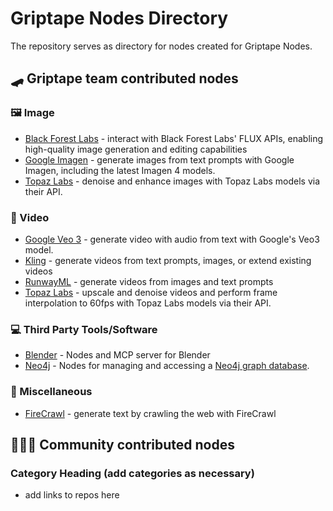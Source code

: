 # Griptape Nodes Directory

The repository serves as directory for nodes created for Griptape Nodes.

## 🛹 Griptape team contributed nodes

### 🖼️ Image

* [Black Forest Labs](https://github.com/griptape-ai/griptape-nodes-library-blackforestlabs) - interact with Black Forest Labs' FLUX APIs, enabling high-quality image generation and editing capabilities
* [Google Imagen](https://github.com/griptape-ai/griptape-nodes-library-googleai) - generate images from text prompts with Google Imagen, including the latest Imagen 4 models.
* [Topaz Labs](https://github.com/griptape-ai/griptape-nodes-library-topazlabs) - denoise and enhance images with Topaz Labs models via their API.

### 🎥 Video

* [Google Veo 3](https://github.com/griptape-ai/griptape-nodes-library-googleai) - generate video with audio from text with Google's Veo3 model.
* [Kling](https://github.com/griptape-ai/griptape-nodes-library-kling) - generate videos from text prompts, images, or extend existing videos
* [RunwayML](https://github.com/griptape-ai/griptape-nodes-library-runwayml) - generate videos from images and text prompts
* [Topaz Labs](https://github.com/griptape-ai/griptape-nodes-library-topazlabs) - upscale and denoise videos and perform frame interpolation to 60fps with Topaz Labs models via their API.

### 💻 Third Party Tools/Software

* [Blender](https://github.com/griptape-ai/griptape-nodes-library-blender) - Nodes and MCP server for Blender
* [Neo4j](https://github.com/griptape-ai/griptape-nodes-library-neo4j) - Nodes for managing and accessing a [Neo4j graph database](https://neo4j.com/).

### 🔧 Miscellaneous

* [FireCrawl](https://github.com/griptape-ai/griptape-nodes-library-firecrawl) - generate text by crawling the web with FireCrawl

## 🧑‍🤝‍🧑 Community contributed nodes

### Category Heading (add categories as necessary)

* add links to repos here